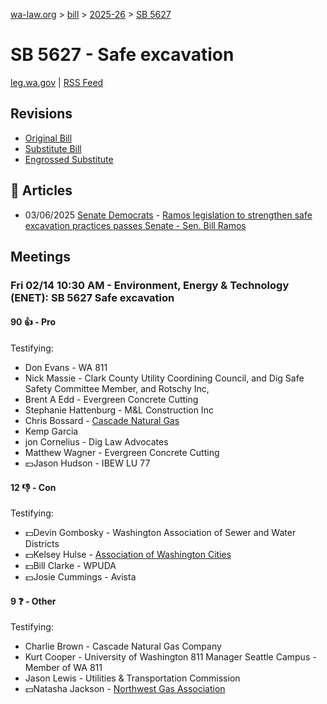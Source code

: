 [wa-law.org](/) > [bill](/bill/) > [2025-26](/bill/2025-26/) > [SB 5627](/bill/2025-26/sb/5627/)

# SB 5627 - Safe excavation
[leg.wa.gov](https://app.leg.wa.gov/billsummary?BillNumber=5627&Year=2025&Initiative=false) | [RSS Feed](./rss.xml)

## Revisions
* [Original Bill](1/)
* [Substitute Bill](S/)
* [Engrossed Substitute](S.E/)

## 📰 Articles
* 03/06/2025 [Senate Democrats](/org/senate_democrats/) - [Ramos legislation to strengthen safe excavation practices passes Senate - Sen. Bill Ramos](https://senatedemocrats.wa.gov/ramos/2025/03/06/ramos-legislation-to-strengthen-safe-excavation-practices-passes-senate/#:~:text=Senate%20Bill%205627)

## Meetings
### Fri 02/14 10:30 AM - Environment, Energy & Technology (ENET): SB 5627 Safe excavation
#### 90 👍 - Pro
Testifying:
* Don Evans - WA 811
* Nick Massie - Clark County Utility Coordining Council, and Dig Safe Safety Committee Member, and Rotschy Inc,
* Brent A Edd - Evergreen Concrete Cutting
* Stephanie Hattenburg - M&L Construction Inc
* Chris Bossard - [Cascade Natural Gas](/org/cascade_natural_gas/)
* Kemp Garcia
* jon Cornelius - Dig Law Advocates
* Matthew Wagner - Evergreen Concrete Cutting
* 💵Jason Hudson - IBEW LU 77

#### 12 👎 - Con
Testifying:
* 💵Devin Gombosky - Washington Association of Sewer and Water Districts
* 💵Kelsey Hulse - [Association of Washington Cities](/org/association_of_washington_cities/)
* 💵Bill Clarke - WPUDA
* 💵Josie Cummings - Avista

#### 9 ❓ - Other
Testifying:
* Charlie Brown - Cascade Natural Gas Company
* Kurt Cooper - University of Washington 811 Manager Seattle Campus - Member of WA 811
* Jason Lewis - Utilities & Transportation Commission
* 💵Natasha Jackson - [Northwest Gas Association](/org/northwest_gas_association/)
